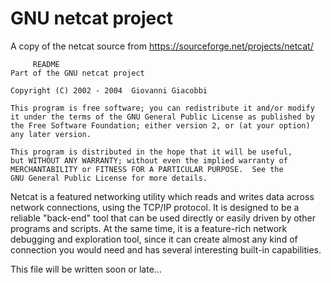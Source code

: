 # GNU netcat project
A copy of the netcat source from https://sourceforge.net/projects/netcat/
	

         README
	Part of the GNU netcat project

	Copyright (C) 2002 - 2004  Giovanni Giacobbi

	This program is free software; you can redistribute it and/or modify
	it under the terms of the GNU General Public License as published by
	the Free Software Foundation; either version 2, or (at your option)
	any later version.

	This program is distributed in the hope that it will be useful,
	but WITHOUT ANY WARRANTY; without even the implied warranty of
	MERCHANTABILITY or FITNESS FOR A PARTICULAR PURPOSE.  See the
	GNU General Public License for more details.


Netcat is a featured networking utility which reads and writes data across
network connections, using the TCP/IP protocol.
It is designed to be a reliable "back-end" tool that can be used directly or
easily driven by other programs and scripts. At the same time, it is a
feature-rich network debugging and exploration tool, since it can create
almost any kind of connection you would need and has several interesting
built-in capabilities.

This file will be written soon or late...
